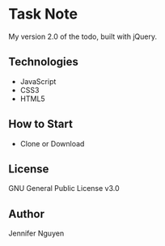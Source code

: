 # Task Note
My version 2.0 of the todo, built with jQuery.

## Technologies
- JavaScript
- CSS3
- HTML5

## How to Start
- Clone or Download

## License
GNU General Public License v3.0

## Author
Jennifer Nguyen